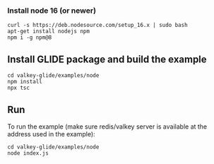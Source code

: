### Install node 16 (or newer)
```
curl -s https://deb.nodesource.com/setup_16.x | sudo bash
apt-get install nodejs npm
npm i -g npm@8
```

## Install GLIDE package and build the example
```
cd valkey-glide/examples/node
npm install
npx tsc
```

## Run
To run the example (make sure redis/valkey server is available at the address used in the example):
```
cd valkey-glide/examples/node
node index.js
```
